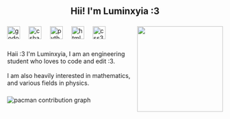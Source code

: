 <h2 align="center">Hii! I'm Luminxyia :3</h2>

###

<img align="right" height="200" src="https://i.pinimg.com/736x/f4/95/14/f495146fbfd359373f6ca69ac2c16327.jpg"  />

###

<div align="left">
  <img src="https://img.shields.io/badge/Godot Engine-478CBF?logo=godotengine&logoColor=white&style=for-the-badge" height="30" alt="godot logo"  />
  <img width="12" />
  <img src="https://img.shields.io/badge/C Sharp-239120?logo=csharp&logoColor=white&style=for-the-badge" height="30" alt="csharp logo"  />
  <img width="12" />
  <img src="https://img.shields.io/badge/Python-3776AB?logo=python&logoColor=white&style=for-the-badge" height="30" alt="python logo"  />
  <img width="12" />
  <img src="https://cdn.jsdelivr.net/gh/devicons/devicon/icons/html5/html5-original.svg" height="30" alt="html5 logo"  />
  <img width="12" />
  <img src="https://cdn.jsdelivr.net/gh/devicons/devicon/icons/css3/css3-original.svg" height="30" alt="css3 logo"  />
</div>

###

<p align="left">Haii :3 I'm  Luminxyia, I am an engineering student who loves to code and edit :3. <br><br>I am also heavily interested in mathematics, and various fields in physics.</p>

###

<picture>
  <source media="(prefers-color-scheme: dark)" srcset="https://raw.githubusercontent.com/notlumi/notlumi/output/pacman-contribution-graph-dark.svg">
  <source media="(prefers-color-scheme: light)" srcset="https://raw.githubusercontent.com/notlumi/notlumi/output/pacman-contribution-graph.svg">
  <img alt="pacman contribution graph" src="https://raw.githubusercontent.com/notlumi/notlumi/output/pacman-contribution-graph.svg">
</picture>

###
